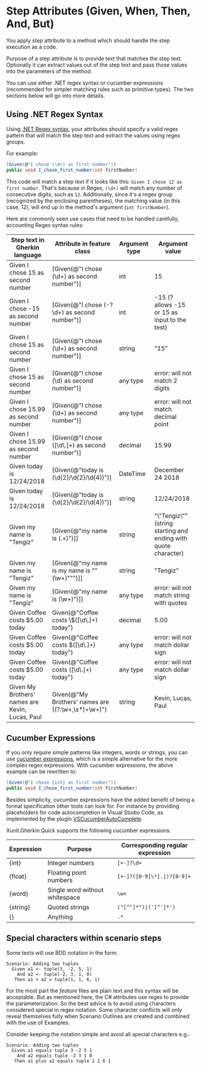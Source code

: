 # Step Attributes (Given, When, Then, And, But)

You apply step attribute to a method which should handle the step execution as a code.

Purpose of a step attribute is to provide text that matches the step text. Optionally it can extract values out of the step text and pass those values into the parameters of the method.

You can use either .NET regex syntax or cucumber expressions (recommended for simpler matching rules such as primitive types). The two sections below will go into more details.

## Using .NET Regex Syntax

Using [.NET Regex syntax](https://docs.microsoft.com/en-us/dotnet/standard/base-types/regular-expression-language-quick-reference), your attributes should specify a valid regex pattern that will match the step text and extract the values using regex groups.

For example:
```C#
[Given(@"I chose (\d+) as first number")]
public void I_chose_first_number(int firstNumber)
```

This code will match a step text if it looks like this: `Given I chose 12 as first number`. That's because in Regex, `(\d+)` will match any number of consecutive digits, such as `12`. Additionally, since it's a regex group (recognized by the enclosing parentheses), the matching value (in this case, 12), will end up in the method's argument (`int firstNumber`).

Here are commonly seen use cases that need to be handled carefully, accounting Regex syntax rules:

| Step text in Gherkin language | Attribute in feature class | Argument type | Argument value |
| ----------------------------- | -------------------------- | ------------- | -------------- |
| Given I chose 15 as second number | [Given(@"I chose (\d+) as second number")] | int | 15 |
| Given I chose -15 as second number | [Given(@"I chose (-?\d+) as second number")] | int | -15 (? allows -15 or 15 as input to the test) |
| Given I chose 15 as second number | [Given(@"I chose (\d+) as second number")] | string | "15" |
| Given I chose 15 as second number | [Given(@"I chose (\d) as second number")] | any type | error: will not match 2 digits |
| Given I chose 15.99 as second number | [Given(@"I chose (\d+) as second number")] | any type | error: will not match decimal point |
| Given I chose 15.99 as second number | [Given(@"I chose ([\d\\.]+) as second number")] | decimal | 15.99 |
| Given today is 12/24/2018 | [Given(@"today is (\d{2}/\d{2}/\d{4})")] | DateTime | December 24 2018 |
| Given today is 12/24/2018 | [Given(@"today is (\d{2}/\d{2}/\d{4})")] | string | 12/24/2018 |
| Given my name is "Tengiz" | [Given(@"my name is (.+)")]] | string | "\\"Tengiz\\"" (string starting and ending with quote character) |
| Given my name is "Tengiz" | [Given(@"my name is my name is ""(\w+)""")]] | string | "Tengiz" |
| Given my name is "Tengiz" | [Given(@"my name is (\w+)")]] | any type | error: will not match string with quotes |
| Given Coffee costs $5.00 today | Given(@"Coffee costs \\$([\d\\.]+) today") | decimal | 5.00 |
| Given Coffee costs $5.00 today | Given(@"Coffee costs $([\d\\.]+) today") | any type | error: will not match dollar sign |
| Given Coffee costs $5.00 today | Given(@"Coffee costs ([\d\\.]+) today") | any type | error: will not match dollar sign |
| Given My Brothers' names are Kevin, Lucas, Paul | Given(@"My Brothers' names are ((?:\w+,\s*)+\w+)") | string | Kevin, Lucas, Paul|

## Cucumber Expressions

If you only require simple patterns like integers, words or strings, you can use [cucumber expressions](https://github.com/cucumber/cucumber-expressions#readme), which is a simple alternative for the more complex regex expressions. With cucumber expressions, the above example can be rewritten to:
```C#
[Given(@"I chose {int} as first number")]
public void I_chose_first_number(int firstNumber)
```

Besides simplicity, cucumber expressions have the added benefit of being a formal specification other tools can look for. For instance by providing placeholders for code autocompletion in Visual Studio Code, as implemented by the plugin [VSCucumberAutoComplete](https://github.com/alexkrechik/VSCucumberAutoComplete).

Xunit.Gherkin.Quick supports the following cucumber expressions:

| Expression | Purpose | Corresponding regular expression |
| ---------- | ------- | -------------------------------- |
| {int} | Integer numbers | `[+-]?\d+` |
| {float} | Floating point numbers | `[+-]?([0-9]\*[.])?[0-9]+` |
| {word} | Single word without whitespace | `\w+` |
| {string} | Quoted strings | `("[^"]*")\|('[^']*')` |
| {} | Anything | `.*` |

## Special characters within scenario steps

Some texts will use BDD notation in the form:

```Gherkin
Scenario: Adding two tuples
  Given a1 <- tuple(3, -2, 5, 1)
    And a2 <- tuple(-2, 3, 1, 0)
   Then a1 + a2 = tuple(1, 1, 6, 1)
```

For the most part the *feature* files are plain text and this syntax will be acceptable. But as mentioned here, the C# attributes use regex to provide the parameterization. So the best advice is to avoid using characters considered special in regex notation. Some character conflicts will only reveal themselves fully when Scenario Outlines are created and combined with the use of Examples. 

Consider keeping the notation simple and avoid all special characters e.g.:

```Gherkin
Scenario: Adding two tuples
  Given a1 equals tuple 3 -2 5 1
    And a2 equals tuple -2 3 1 0
   Then a1 plus a2 equals tuple 1 1 6 1
```
